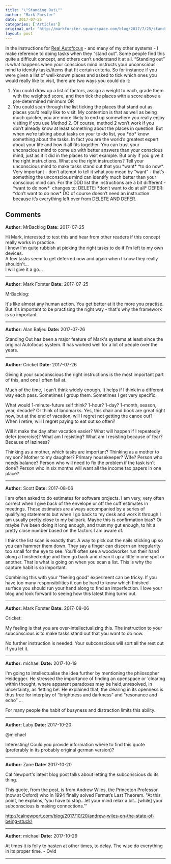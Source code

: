 ```yaml
---
title: "\"Standing Out\""
author: "Mark Forster"
date: 2017-07-25
categories: ['Articles']
original_url: "http://markforster.squarespace.com/blog/2017/7/25/standing-out.html"
layout: post
---
```


In the instructions for [Real Autofocus](2017-07-19-real-autofocus.md) - and many of my other systems - I make reference to doing tasks when they “stand out”. Some people find this quite a difficult concept, and others can’t understand it at all.
“Standing out” is what happens when your conscious mind instructs your unconscious mind to identify tasks/items that fit certain criteria.
So for instance if you were given a list of well-known places and asked to tick which ones you would really like to visit, there are two ways you could do it:
1. You could draw up a list of factors, assign a weight to each, grade them with the weighted score, and then tick the places with a score above a pre-determined minimum
OR
2. You could scan through the list ticking the places that stand out as places you’d really like to visit.
My contention is that as well as being much quicker, you are more likely to end up somewhere you really enjoy visiting if you use Method 2.
Of course, method 2 won’t work if you don’t already know at least something about the places in question.
But when we’re talking about tasks on your to-do list, you \*do\* know something about the tasks. In fact you are the world’s greatest expert about your life and how it all fits together. You can trust your unconscious mind to come up with better answers than your conscious mind, just as it it did in the places to visit example.
But only if you give it the right instructions.
What are the right instructions?
Tell your unconscious mind to make tasks stand out that you \*want\* \*to do now\*. Very important - don’t attempt to tell it what you mean by “want” - that’s something the unconscious mind can identify much better than your conscious mind can.
For the DDD list the instructions are a bit diifferent - \*want to do now\*  changes to:
DELETE: \*don’t want to do at all\*
DEFER: \*don’t want to do now\*
DO of course doesn’t need an instruction because it’s everything left over from DELETE AND DEFER.

## Comments

**Author:** MrBacklog
**Date:** 2017-07-25

Hi Mark, interested to test this and hear from other readers if this concept really works in practice.  
I know I'm quite rubbish at picking the right tasks to do if I'm left to my own devices.  
A few tasks seem to get deferred now and again when I know they really shouldn't...  
I will give it a go...

---

**Author:** Mark Forster
**Date:** 2017-07-25

MrBacklog:  
  
It's like almost any human action. You get better at it the more you practise. But it's important to be practising the right way - that's why the framework is so important.

---

**Author:** Alan Baljeu
**Date:** 2017-07-26

Standing Out has been a major feature of Mark's systems at least since the original Autofocus system. It has worked well for a lot of people over the years.

---

**Author:** Cricket
**Date:** 2017-07-26

Giving it your subconscious the right instructions is the most important part of this, and one I often fail at.  
  
Much of the time, I can't think widely enough. It helps if I think in a different way each pass. Sometimes I group them. Sometimes I get very specific.  
  
What would 1-minute-future self think? 1-hour? 1-day? 1-month, season, year, decade? Or think of landmarks. Yes, this chair and book are great right now, but at the end of vacation, will I regret not getting the canoe out? When I retire, will I regret paying to eat out so often?  
  
Will it make the day after vacation easier? What will happen if I repeatedly defer (exercise)? What am I resisting? What am I resisting because of fear? Because of laziness?  
  
Thinking as a mother, which tasks are important? Thinking as a mother to my son? Mother to my daughter? Primary housekeeper? Wife? Person who needs balance? Person who will need to fix the problem if the task isn't done? Person who in six months will want all the income tax papers in one place?

---

**Author:** Scott
**Date:** 2017-08-06

I am often asked to do estimates for software projects. I am very, very often correct when I give back of the envelope or off the cuff estimates in meetings. These estimates are always accompanied by a series of qualifying statements but when I go back to my desk and work it through I am usually pretty close to my ballpark. Maybe this is confirmation bias? Or maybe I've been doing it long enough, and trust my gut enough, to hit a pretty close number based on the factors I am aware of.  
  
I think the list scan is exactly that. A way to pick out the nails sticking up so you can hammer them down. They say a finger can discern an irregularity too small for the eye to see. You'll often see a woodworker run their hand along a finished edge and then go back and clean it up a little in one spot or another. That is what is going on when you scan a list. This is why the capture habit is so important.  
  
Combining this with your "feeling good" experiment can be tricky. If you have too many responsibilities it can be hard to know which finished surface you should run your hand along to find an imperfection. I love your blog and look forward to seeing how this latest thing turns out.

---

**Author:** Mark Forster
**Date:** 2017-08-06

Cricket:  
  
My feeling is that you are over-intellectualizing this. The instruction to your subconscious is to make tasks stand out that you want to do now.  
  
No further instruction is needed. Your subconscious will sort all the rest out if you let it.

---

**Author:** michael
**Date:** 2017-10-19

I'm going to intellectualise the idea further by mentioning the phiiosopher Heidegger. He stressed the importance of finding an openspace or ‘clearing within thought, where apparent paradoxes may be held,unresolved, in uncertainty, as ‘letting be’. He explained that, the clearing in its openness is thus free for interplay of “brightness and darkness” and “resonance and echo” ...   
  
For many people the habit of busyness and distraction limits this ability.

---

**Author:** Laby
**Date:** 2017-10-20

@michael  
  
Interesting! Could you provide information where to find this quote (preferably in its probably original german version)?

---

**Author:** Zane
**Date:** 2017-10-20

Cal Newport's latest blog post talks about letting the subconscious do its thing.  
  
This quote, from the post, is from Andrew Wiles, the Princeton Professor (now at Oxford) who in 1994 finally solved Fermat’s Last Theorem. "At this point, he explains, 'you have to stop…let your mind relax a bit…[while] your subconscious is making connections.'"  
  
<http://calnewport.com/blog/2017/10/20/andrew-wiles-on-the-state-of-being-stuck/>

---

**Author:** michael
**Date:** 2017-10-29

At times it is folly to hasten at other times, to delay. The wise do everything in its proper time. - Ovid

---
